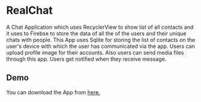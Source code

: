 
# RealChat

A Chat Application which uses RecyclerView to show list of all contacts and it uses to Firebse to store the data of all the of the users and their unique chats with people. This App uses Sqlite for storing the list of contacts on the user's device with which the user has communicated via the app. Users can upload profile image for their accounts. Also users can send media files through this app. Users get notified when they receive message.


## Demo

You can download the App from [here.](https://appetize.io/app/u5182zqtnhc5zhgfpengwfvhb0)

  
